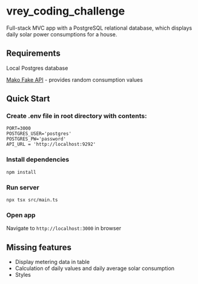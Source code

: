 # vrey_coding_challenge

Full-stack MVC app with a PostgreSQL relational database, which displays daily solar power consumptions for a house.

## Requirements
Local Postgres database

[Mako Fake API](https://github.com/VREY-Energie/mock-measurement-api-recruiting) - provides random consumption values

## Quick Start

### Create .env file in root directory with contents:
```
PORT=3000
POSTGRES_USER='postgres'
POSTGRES_PW='password'
API_URL = 'http://localhost:9292'
```
### Install dependencies
`npm install`

### Run server
`npx tsx src/main.ts`

### Open app
Navigate to `http://localhost:3000` in browser

## Missing features
- Display metering data in table
- Calculation of daily values and daily average solar consumption
- Styles
